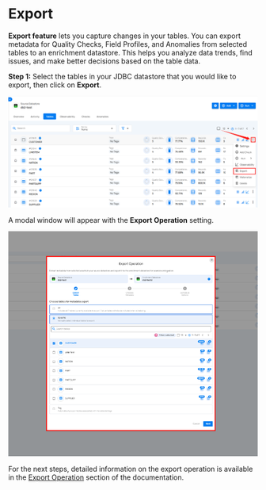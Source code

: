 # Export

**Export feature** lets you capture changes in your tables. You can export metadata for Quality Checks, Field Profiles, and Anomalies from selected tables to an enrichment datastore. This helps you analyze data trends, find issues, and make better decisions based on the table data.

**Step 1:** Select the tables in your JDBC datastore that you would like to export, then click on **Export**.

![export-button](../assets/container/manage-tables-files/export-light-23.png)

A modal window will appear with the **Export Operation** setting.

![observability-window](../assets/container/manage-tables-files/export-light-24.png)

For the next steps, detailed information on the export operation is available in the [Export Operation](https://userguide.qualytics.io/container/export-operation/) section of the documentation.